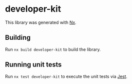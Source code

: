 # developer-kit

This library was generated with [Nx](https://nx.dev).

## Building

Run `nx build developer-kit` to build the library.

## Running unit tests

Run `nx test developer-kit` to execute the unit tests via [Jest](https://jestjs.io).

